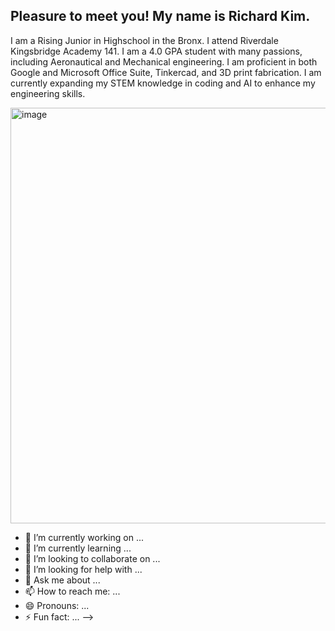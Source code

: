 ## Pleasure to meet you! My name is Richard Kim.

I am a Rising Junior in Highschool in the Bronx. I attend Riverdale Kingsbridge Academy 141. I am a 4.0 GPA student with many passions, including Aeronautical and Mechanical engineering. I am proficient in both Google and Microsoft Office Suite, Tinkercad, and 3D print fabrication. I am currently expanding my STEM knowledge in coding and AI to enhance my engineering skills.

<img width="665" height="665" alt="image" src="https://github.com/user-attachments/assets/7b1ecb50-7cc3-4587-a362-faf40bad035f" />

- 🔭 I’m currently working on ...
- 🌱 I’m currently learning ...
- 👯 I’m looking to collaborate on ...
- 🤔 I’m looking for help with ...
- 💬 Ask me about ...
- 📫 How to reach me: ...
- 😄 Pronouns: ...
- ⚡ Fun fact: ...
-->
